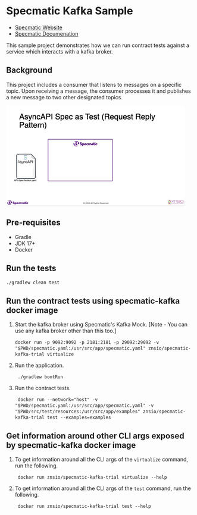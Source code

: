 # Specmatic Kafka Sample

* [Specmatic Website](https://specmatic.io)
* [Specmatic Documenation](https://specmatic.io/documentation.html)

This sample project demonstrates how we can run contract tests against a service which interacts with a kafka broker. 

## Background
This project includes a consumer that listens to messages on a specific topic.
Upon receiving a message, the consumer processes it and publishes a new message to two other designated topics.

![Specmatic Kafka Sample Architecture](AsyncAPI-Request-Reply-Draft.gif)


## Pre-requisites
* Gradle
* JDK 17+
* Docker

## Run the tests
```shell
./gradlew clean test
```

## Run the contract tests using specmatic-kafka docker image 

1. Start the kafka broker using Specmatic's Kafka Mock. [Note - You can use any kafka broker other than this too.]
    ```shell
    docker run -p 9092:9092 -p 2181:2181 -p 29092:29092 -v "$PWD/specmatic.yaml:/usr/src/app/specmatic.yaml" znsio/specmatic-kafka-trial virtualize
    ```
2. Run the application.
   ```shell
    ./gradlew bootRun
   ```
3. Run the contract tests.
   ```shell
    docker run --network="host" -v "$PWD/specmatic.yaml:/usr/src/app/specmatic.yaml" -v "$PWD/src/test/resources:/usr/src/app/examples" znsio/specmatic-kafka-trial test --examples=examples
   ```

## Get information around other CLI args exposed by specmatic-kafka docker image

1. To get information around all the CLI args of the `virtualize` command, run the following.
   ```shell
    docker run znsio/specmatic-kafka-trial virtualize --help
   ```
2. To get information around all the CLI args of the `test` command, run the following.
   ```shell
    docker run znsio/specmatic-kafka-trial test --help
   ```
